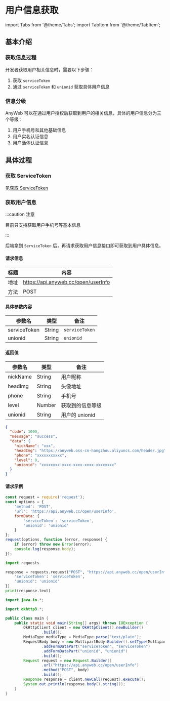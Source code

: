# 用户信息获取

import Tabs from '@theme/Tabs'; import TabItem from '@theme/TabItem';

## 基本介绍

### 获取信息过程

开发者获取用户相关信息时，需要以下步骤：

1. 获取 `serviceToken`
2. 通过 `serviceToken` 和 `unionid` 获取具体用户信息

### 信息分级

AnyWeb 可以在通过用户授权后获取到用户的相关信息，具体的用户信息分为三个等级：

1. 用户手机号和其他基础信息
2. 用户实名认证信息
3. 用户活体认证信息

## 具体过程

### 获取 ServiceToken

见[获取 ServiceToken](https://wiki.anyweb.cc/docs/Open/ServiceToken)

### 获取用户信息

:::caution 注意

目前只支持获取用户手机号等基本信息

:::

后端拿到 `ServiceToken` 后，再请求获取用户信息接口即可获取到用户具体信息。

#### 请求信息

| 标题   | 内容                                  |
|------|-------------------------------------|
| 地址   | https://api.anyweb.cc/open/userInfo |
| 方法   | POST                                |

#### 具体参数内容

| 参数名          | 类型     | 备注             |
|--------------|--------|----------------|
| serviceToken | String | `serviceToken` |
| unionid      | String | `unionid`      |

#### 返回值

| 参数名      | 类型     | 备注          |
|----------|--------|-------------|
| nickName | String | 用户昵称        |
| headImg  | String | 头像地址        |
| phone    | String | 手机号         |
| level    | Number | 获取到的信息等级    |
| unionid  | String | 用户的 unionid |

```json
{
  "code": 1000,
  "message": "success",
  "data": {
    "nickName": "xxx",
    "headImg": "https://anyweb.oss-cn-hangzhou.aliyuncs.com/header.jpg",
    "phone": "xxxxxxxxxxx",
    "level": 0,
    "unionid": "xxxxxxxx-xxxx-xxxx-xxxx-xxxxxxxx"
  }
}
```

#### 请求示例

<Tabs>
<TabItem value="js" label="Node">

```javascript
const request = require('request');
const options = {
    'method': 'POST',
    'url': 'https://api.anyweb.cc/open/userInfo',
    formData: {
        'serviceToken': 'serviceToken',
        'unionid': 'unionid'
    }
};
request(options, function (error, response) {
    if (error) throw new Error(error);
    console.log(response.body);
});
```

</TabItem>
<TabItem value="py" label="Python">

```py
import requests

response = requests.request("POST", "https://api.anyweb.cc/open/userInfo", data={
    'serviceToken': 'serviceToken',
    'unionid': 'unionid'
})
print(response.text)
```

</TabItem>
<TabItem value="java" label="Java">

```java
import java.io.*;

import okhttp3.*;

public class main {
    public static void main(String[] args) throws IOException {
        OkHttpClient client = new OkHttpClient().newBuilder()
                .build();
        MediaType mediaType = MediaType.parse("text/plain");
        RequestBody body = new MultipartBody.Builder().setType(MultipartBody.FORM)
                .addFormDataPart("serviceToken", "serviceToken")
                .addFormDataPart("unionid", "unionid")
                .build();
        Request request = new Request.Builder()
                .url("https://api.anyweb.cc/open/userInfo")
                .method("POST", body)
                .build();
        Response response = client.newCall(request).execute();
        System.out.println(response.body().string());
    }
}

```

</TabItem>
</Tabs>



